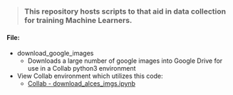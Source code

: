 > ### This repository hosts scripts to that aid in data collection for training Machine Learners. 


#### File:
* download\_google_images 
    - Downloads a large number of google images into Google Drive for use in a Collab python3 environment
* View Collab environment which utilizes this code:
    - [Collab - download\_alces_imgs.ipynb](https://colab.research.google.com/drive/1Ai5Ck6sD3Pt6eOc8808F73vAXw2BgmcH)